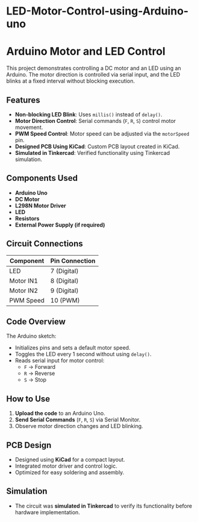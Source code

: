 # LED-Motor-Control-using-Arduino-uno
# Arduino Motor and LED Control

This project demonstrates controlling a DC motor and an LED using an Arduino. The motor direction is controlled via serial input, and the LED blinks at a fixed interval without blocking execution.

## Features
- **Non-blocking LED Blink**: Uses `millis()` instead of `delay()`.
- **Motor Direction Control**: Serial commands (`F`, `R`, `S`) control motor movement.
- **PWM Speed Control**: Motor speed can be adjusted via the `motorSpeed` pin.
- **Designed PCB Using KiCad**: Custom PCB layout created in KiCad.
- **Simulated in Tinkercad**: Verified functionality using Tinkercad simulation.

## Components Used
- **Arduino Uno**
- **DC Motor**
- **L298N Motor Driver**
- **LED**
- **Resistors**
- **External Power Supply (if required)**

## Circuit Connections
| Component   | Pin Connection |
|------------|---------------|
| LED        | 7 (Digital)   |
| Motor IN1  | 8 (Digital)   |
| Motor IN2  | 9 (Digital)   |
| PWM Speed  | 10 (PWM)      |

## Code Overview
The Arduino sketch:
- Initializes pins and sets a default motor speed.
- Toggles the LED every 1 second without using `delay()`.
- Reads serial input for motor control:
  - `F` → Forward
  - `R` → Reverse
  - `S` → Stop

## How to Use
1. **Upload the code** to an Arduino Uno.
2. **Send Serial Commands** (`F`, `R`, `S`) via Serial Monitor.
3. Observe motor direction changes and LED blinking.

## PCB Design
- Designed using **KiCad** for a compact layout.
- Integrated motor driver and control logic.
- Optimized for easy soldering and assembly.

## Simulation
- The circuit was **simulated in Tinkercad** to verify its functionality before hardware implementation.

